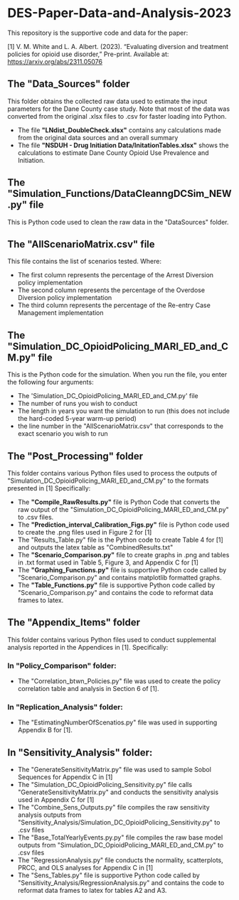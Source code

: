 # DES-Paper-Data-and-Analysis-2023

This repository is the supportive code and data for the paper:

[1] V. M. White and L. A. Albert. (2023). “Evaluating diversion and treatment policies for opioid use disorder,” Pre-print. Available at: https://arxiv.org/abs/2311.05076 

## The "Data_Sources" folder
This folder obtains the collected raw data used to estimate the input parameters for the Dane County case study. Note that most of the data was converted from the original .xlsx files to .csv for faster loading into Python. 
- The file **"LNdist_DoubleCheck.xlsx"** contains any calculations made from the original data sources and an overall summary
- The file **"NSDUH - Drug Initiation Data/InitationTables.xlsx"** shows the calculations to estimate Dane County Opioid Use Prevalence and Initiation.

## The "Simulation_Functions/DataCleanngDCSim_NEW.py" file
This is Python code used to clean the raw data in the "DataSources" folder.

## The "AllScenarioMatrix.csv" file
This file contains the list of scenarios tested. Where:
- The first column represents the percentage of the Arrest Diversion policy implementation 
- The second column represents the percentage of the Overdose Diversion policy implementation
- The third column represents the percentage of the Re-entry Case Management implementation

## The "Simulation_DC_OpioidPolicing_MARI_ED_and_CM.py" file
This is the Python code for the simulation. When you run the file, you enter the following four arguments:
- The 'Simulation_DC_OpioidPolicing_MARI_ED_and_CM.py' file
- The number of runs you wish to conduct
- The length in years you want the simulation to run (this does not include the hard-coded 5-year warm-up period)
- the line number in the "AllScenarioMatrix.csv" that corresponds to the exact scenario you wish to run

## The "Post_Processing" folder
This folder contains various Python files used to process the outputs of "Simulation_DC_OpioidPolicing_MARI_ED_and_CM.py" to the formats presented in [1] Specifically: 
- The **"Compile_RawResults.py"** file is Python Code that converts the raw output of the "Simulation_DC_OpioidPolicing_MARI_ED_and_CM.py" to .csv files.
- The **"Prediction_interval_Calibration_Figs.py"** file is Python code used to create the .png files used in Figure 2 for [1]
- The "Results_Table.py" file is the Python code to create Table 4 for [1] and outputs the latex table as "CombinedResults.txt"
- The **"Scenario_Comparison.py"** file to create graphs in .png and tables in .txt format used in Table 5, Figure 3, and Appendix C for [1]
- The **"Graphing_Functions.py"** file is supportive Python code called by "Scenario_Comparison.py" and contains matplotlib formatted graphs.
- The **"Table_Functions.py"** file is supportive Python code called by "Scenario_Comparison.py" and contains the code to reformat data frames to latex.

## The "Appendix_Items" folder
This folder contains various Python files used to conduct supplemental analysis reported in the Appendices in [1]. Specifically: 
### In "Policy_Comparison" folder:
- The "Correlation_btwn_Policies.py" file was used to create the policy correlation table and analysis in Section 6 of [1].
### In "Replication_Analysis" folder:
- The "EstimatingNumberOfScenatios.py" file was used in supporting Appendix B for [1].
## In "Sensitivity_Analysis" folder:
- The "GenerateSensitivityMatrix.py" file was used to sample Sobol Sequences for Appendix C in [1]
- The "Simulation_DC_OpioidPolicing_Sensitivity.py" file calls "GenerateSensitivityMatrix.py" and conducts the sensitivity analysis used in Appendix C for [1]
- The "Combine_Sens_Outputs.py" file compiles the raw sensitivity analysis outputs from "Sensitivity_Analysis/Simulation_DC_OpioidPolicing_Sensitivity.py" to .csv files
- The "Base_TotalYearlyEvents.py.py" file compiles the raw base model outputs from "Simulation_DC_OpioidPolicing_MARI_ED_and_CM.py" to .csv files
- The "RegressionAnalysis.py" file conducts the normality, scatterplots, PRCC, and OLS analyses for Appendix C in [1]
- The "Sens_Tables.py" file is supportive Python code called by "Sensitivity_Analysis/RegressionAnalysis.py" and contains the code to reformat data frames to latex for tables A2 and A3.

